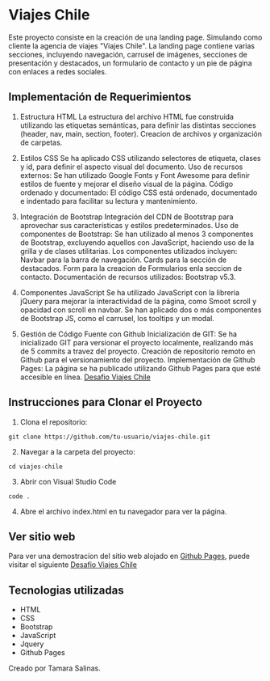 # Viajes Chile

Este proyecto consiste en la creación de una landing page. Simulando como cliente la agencia de viajes "Viajes Chile". 
La landing page contiene varias secciones, incluyendo navegación, carrusel de imágenes, secciones de presentación y destacados, un formulario de contacto y un pie de página con enlaces a redes sociales.

## Implementación de Requerimientos

1. Estructura HTML
La estructura del archivo HTML fue construida utilizando las etiquetas semánticas, para definir las distintas secciones (header, nav, main, section, footer).
Creacion de archivos y organización de carpetas.

2. Estilos CSS
Se ha aplicado CSS utilizando selectores de etiqueta, clases y id, para definir el aspecto visual del documento.
Uso de recursos externos: Se han utilizado Google Fonts y Font Awesome para definir estilos de fuente y mejorar el diseño visual de la página.
Código ordenado y documentado: El código CSS está ordenado, documentado e indentado para facilitar su lectura y mantenimiento.

3. Integración de Bootstrap
Integración del CDN de Bootstrap para aprovechar sus características y estilos predeterminados.
Uso de componentes de Bootstrap: Se han utilizado al menos 3 componentes de Bootstrap, excluyendo aquellos con JavaScript, haciendo uso de la grilla y de clases utilitarias. Los componentes utilizados incluyen:
Navbar para la barra de navegación.
Cards para la sección de destacados.
Form para la creacion de Formularios enla seccion de contacto.
Documentación de recursos utilizados: Bootstrap v5.3.

4. Componentes JavaScript 
Se ha utilizado JavaScript con la libreria jQuery para mejorar la interactividad de la página, como Smoot scroll y opacidad con scroll en navbar.
Se han aplicado dos o más componentes de Bootstrap JS, como el carrusel, los tooltips y un modal.

5. Gestión de Código Fuente con Github 
Inicialización de GIT: Se ha inicializado GIT para versionar el proyecto localmente, realizando más de 5 commits a travez del proyecto.
Creación de repositorio remoto en Github para el versionamiento del proyecto.
Implementación de Github Pages: La página se ha publicado utilizando Github Pages para que esté accesible en línea.
[Desafio Viajes Chile](https://gatamara.github.io/desafio-final/)



## Instrucciones para Clonar el Proyecto

1. Clona el repositorio:

```
git clone https://github.com/tu-usuario/viajes-chile.git
```

2. Navegar a la carpeta del proyecto:

```
cd viajes-chile
```

3. Abrir con Visual Studio Code

```
code .
```

4. Abre el archivo index.html en tu navegador para ver la página.

## Ver sitio web

Para ver una demostracion del sitio web alojado en [Github Pages](https://pages.github.com/), puede visitar el siguiente [Desafio Viajes Chile](https://gatamara.github.io/viajes-chile/)

## Tecnologias utilizadas

- HTML
- CSS
- Bootstrap
- JavaScript
- Jquery
- Github Pages

Creado por Tamara Salinas.
